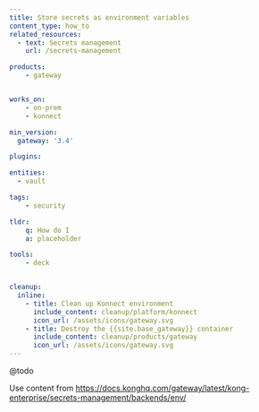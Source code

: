 ```yaml
---
title: Store secrets as environment variables
content_type: how_to
related_resources:
  - text: Secrets management
    url: /secrets-management

products:
    - gateway


works_on:
    - on-prem
    - konnect

min_version:
  gateway: '3.4'

plugins:

entities: 
  - vault

tags:
    - security

tldr:
    q: How do I 
    a: placeholder

tools:
    - deck


cleanup:
  inline:
    - title: Clean up Konnect environment
      include_content: cleanup/platform/konnect
      icon_url: /assets/icons/gateway.svg
    - title: Destroy the {{site.base_gateway}} container
      include_content: cleanup/products/gateway
      icon_url: /assets/icons/gateway.svg
---
```


@todo

Use content from https://docs.konghq.com/gateway/latest/kong-enterprise/secrets-management/backends/env/